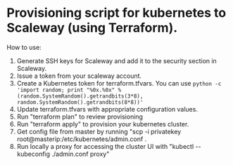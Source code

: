 Provisioning script for kubernetes to Scaleway (using Terraform).
=====

How to use:

1. Generate SSH keys for Scaleway and add it to the security section in Scaleway.
2. Issue a token from your scaleway account.
3. Create a Kubernetes token for terraform.tfvars.
   You can use ` python -c 'import random; print "%0x.%0x" % (random.SystemRandom().getrandbits(3*8), random.SystemRandom().getrandbits(8*8))' ` 
3. Update terraform.tfvars with appropriate configuration values.
4. Run "terraform plan" to review provisioning
5. Run "terraform apply" to provision your kubernetes cluster.
6. Get config file from master by running "scp -i privatekey root@masterip:/etc/kubernetes/admin.conf .
7. Run locally a proxy for accessing the cluster UI with "kubectl --kubeconfig ./admin.conf proxy"
